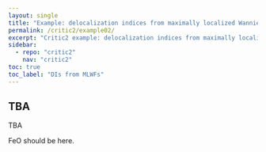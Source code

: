 ```yaml
---
layout: single
title: "Example: delocalization indices from maximally localized Wannier functions."
permalink: /critic2/example02/
excerpt: "Critic2 example: delocalization indices from maximally localized Wannier functions."
sidebar:
  - repo: "critic2"
    nav: "critic2"
toc: true
toc_label: "DIs from MLWFs"
---
```


## TBA

TBA

FeO should be here.

